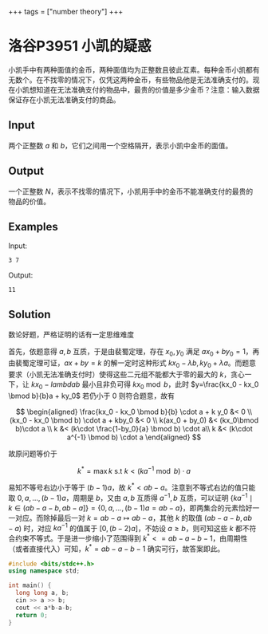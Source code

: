 +++
tags = ["number theory"]
+++

# 洛谷P3951 小凯的疑惑

小凯手中有两种面值的金币，两种面值均为正整数且彼此互素。每种金币小凯都有无数个。在不找零的情况下，仅凭这两种金币，有些物品他是无法准确支付的。现在小凯想知道在无法准确支付的物品中，最贵的价值是多少金币？注意：输入数据保证存在小凯无法准确支付的商品。

## Input

两个正整数 $a$ 和 $b$，它们之间用一个空格隔开，表示小凯中金币的面值。

## Output

一个正整数 $N$，表示不找零的情况下，小凯用手中的金币不能准确支付的最贵的物品的价值。

## Examples

Input:

```
3 7
```

Output:

```
11
```

## Solution

数论好题，严格证明的话有一定思维难度

首先，依题意得 $a, b$ 互质，于是由裴蜀定理，存在 $x_0, y_0$ 满足 $a x_0+by_0 = 1$，再由裴蜀定理可证，$ax+by=k$ 的解一定时这种形式 $kx_0 - \lambda b, ky_0 + \lambda a$。而题意要求（小凯无法准确支付时）使得这些二元组不能都大于零的最大的 $k$，贪心一下，让 $kx_0 - lambda b$ 最小且非负可得 $kx_0 \bmod b$，此时 $y=\frac{kx_0 - kx_0 \bmod b}{b}a + ky_0$ 若仍小于 $0$ 则符合题意，故有

$$
\begin{aligned}
\frac{kx_0 - kx_0 \bmod b}{b} \cdot a + k y_0 &< 0 \\
(kx_0 - kx_0 \bmod b) \cdot a + kby_0 &< 0 \\
k(ax_0 + by_0) &< (kx_0\bmod b)\cdot a \\
k &< (k\cdot \frac{1-by_0}{a} \bmod b) \cdot a\\
k &< (k\cdot a^{-1} \bmod b) \cdot a
\end{aligned}
$$

故原问题等价于

$$
k^* = \max k \text{ s.t } k < (ka^{-1} \bmod b) \cdot a
$$

易知不等号右边小于等于 $(b-1)a$，故 $k^* < ab-a$。注意到不等式右边的值只能取 $0, a, ..., (b-1)a$，周期是 $b$，又由 $a, b$ 互质得 $a^{-1}, b$ 互质，可以证明 $\{ka^{-1} \mid k \in (ab-a-b, ab-a] \} = \{0, a, ..., (b-1)a=ab-a\}$，即两集合的元素恰好一一对应。而除掉最后一对 $k=ab-a\mapsto ab-a$，其他 $k$ 的取值 $(ab-a-b, ab-a)$ 时，对应 $ka^{-1}$ 的值属于 $[0, (b-2)a]$，不妨设 $a\ge b$，则可知这些 $k$ 都不符合约束不等式。于是进一步缩小了范围得到 $k^* <= ab-a-b-1$，由周期性（或者直接代入）可知，$k^* = ab-a-b-1$ 确实可行，故答案即此。


```cpp
#include <bits/stdc++.h>
using namespace std;

int main() {
  long long a, b;
  cin >> a >> b;
  cout << a*b-a-b;
  return 0;
}
```
